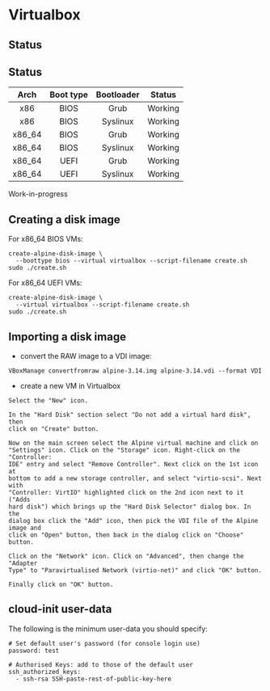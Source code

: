 # Virtualbox

## Status

## Status

| Arch     | Boot type | Bootloader | Status     |
|:--------:|:---------:|:----------:|:----------:|
| x86      | BIOS      | Grub       | Working    |
| x86      | BIOS      | Syslinux   | Working    |
| x86_64   | BIOS      | Grub       | Working    |
| x86_64   | BIOS      | Syslinux   | Working    |
| x86_64   | UEFI      | Grub       | Working    |
| x86_64   | UEFI      | Syslinux   | Working    |

Work-in-progress

## Creating a disk image

For x86_64 BIOS VMs:

```
create-alpine-disk-image \
  --boottype bios --virtual virtualbox --script-filename create.sh
sudo ./create.sh
```

For x86_64 UEFI VMs:

```
create-alpine-disk-image \
  --virtual virtualbox --script-filename create.sh
sudo ./create.sh
```

## Importing a disk image

- convert the RAW image to a VDI image:
```
VBoxManage convertfromraw alpine-3.14.img alpine-3.14.vdi --format VDI
```

- create a new VM in Virtualbox

```
Select the "New" icon.

In the "Hard Disk" section select "Do not add a virtual hard disk", then
click on "Create" button.

Now on the main screen select the Alpine virtual machine and click on
"Settings" icon. Click on the "Storage" icon. Right-click on the "Controller:
IDE" entry and select "Remove Controller". Next click on the 1st icon at
bottom to add a new storage controller, and select "virtio-scsi". Next with
"Controller: VirtIO" highlighted click on the 2nd icon next to it ("Adds
hard disk") which brings up the "Hard Disk Selector" dialog box. In the
dialog box click the "Add" icon, then pick the VDI file of the Alpine image and
click on "Open" button, then back in the dialog click on "Choose" button.

Click on the "Network" icon. Click on "Advanced", then change the "Adapter
Type" to "Paravirtualised Network (virtio-net)" and click "OK" button.

Finally click on "OK" button.
```

## cloud-init user-data

The following is the minimum user-data you should specify:

```
# Set default user's password (for console login use)
password: test

# Authorised Keys: add to those of the default user
ssh_authorized_keys:
  - ssh-rsa SSH-paste-rest-of-public-key-here
```
